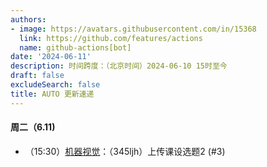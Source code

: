 ```yaml
---
authors:
- image: https://avatars.githubusercontent.com/in/15368
  link: https://github.com/features/actions
  name: github-actions[bot]
date: '2024-06-11'
description: 时间跨度：（北京时间）2024-06-10 15时至今
draft: false
excludeSearch: false
title: AUTO 更新速递
---
```


#### 周二（6.11) 

- （15:30）[机器视觉](https://github.com/HITSZ-OpenAuto/AUTO3006)：（345ljh）上传课设选题2 (#3)

